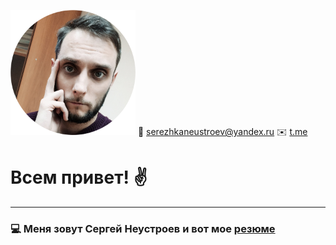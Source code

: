 
                   
![foto](foto.png)  :email: [serezhkaneustroev@yandex.ru](mailto:serezhkaneustroev@yandex.ru) 
:envelope: [t.me](https://t.me/blackcoffe1989)

# Всем привет! :v:



_________
### :computer: Меня зовут Сергей Неустроев и вот мое [резюме](https://drive.google.com/file/d/1EgA7QhtojxptJ9liV5UoWBPp594AyEDd/view?usp=sharing)
 
